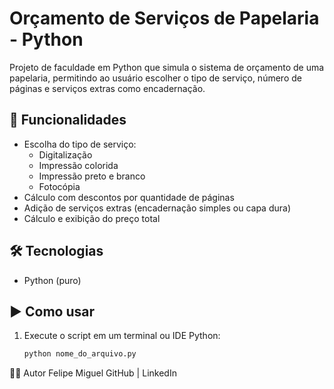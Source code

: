 # Orçamento de Serviços de Papelaria - Python

Projeto de faculdade em Python que simula o sistema de orçamento de uma papelaria, permitindo ao usuário escolher o tipo de serviço, número de páginas e serviços extras como encadernação.

## 🧾 Funcionalidades

- Escolha do tipo de serviço:
  - Digitalização
  - Impressão colorida
  - Impressão preto e branco
  - Fotocópia
- Cálculo com descontos por quantidade de páginas
- Adição de serviços extras (encadernação simples ou capa dura)
- Cálculo e exibição do preço total

## 🛠️ Tecnologias

- Python (puro)

## ▶️ Como usar

1. Execute o script em um terminal ou IDE Python:
   ```bash
   python nome_do_arquivo.py

👨‍💻 Autor
Felipe Miguel
GitHub | LinkedIn
